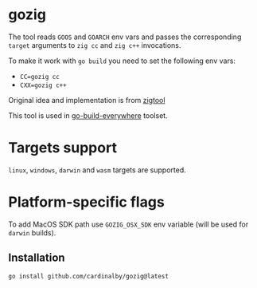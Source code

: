 # gozig

The tool reads `GOOS` and `GOARCH` env vars and passes the corresponding `target` arguments 
to `zig cc` and `zig c++` invocations.

To make it work with `go build` you need to set the following env vars:
- `CC=gozig cc`
- `CXX=gozig c++`

Original idea and implementation is from [zigtool](https://github.com/dosgo/zigtool)

This tool is used in [go-build-everywhere](https://github.com/cardinalby/go-build-everywhere) toolset.

# Targets support
`linux`, `windows`, `darwin` and `wasm` targets are supported.

# Platform-specific flags
To add MacOS SDK path use `GOZIG_OSX_SDK` env variable (will be used for `darwin` builds).

## Installation

```bash
go install github.com/cardinalby/gozig@latest
```